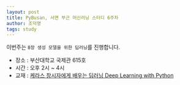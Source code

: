 ```yaml
---
layout: post
title: PyBusan, 서면 부근 머신러닝 스터디 6주차
author: 조덕명
tags: study
---
```


이번주는 `8장 생성 모델을 위한 딥러닝`를 진행합니다.

- 장소 : 부산대학교 국제관 615호
- 시간 : 오후 2시 ~ 4시
- 교재 : [케라스 창시자에게 배우는 딥러닝 Deep Learning with Python](https://www.aladin.co.kr/shop/wproduct.aspx?ItemId=170317445)

